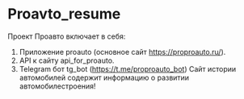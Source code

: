 # Proavto_resume
Проект Проавто включает в себя:
1) Приложение proauto (основное сайт https://proproauto.ru/).
2) API к сайту api_for_proauto.
3) Telegram бот tg_bot (https://t.me/proproauto_bot)
Сайт истории автомобилей содержит информацию о  развитии автомобилестроения!

